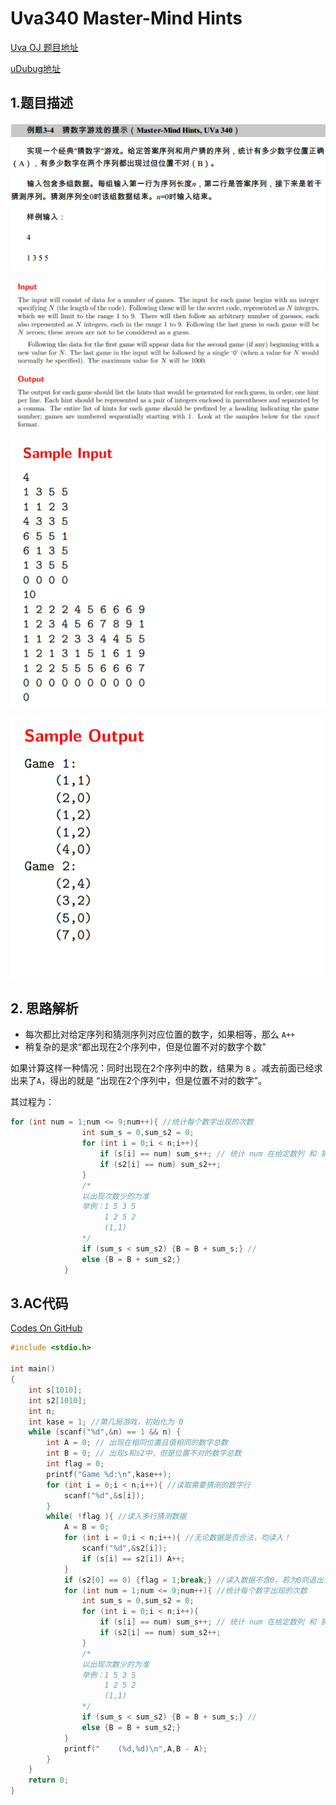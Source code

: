 # Uva340 Master-Mind Hints

[Uva OJ 题目地址](https://uva.onlinejudge.org/index.php?option=com_onlinejudge&Itemid=8&category=829&page=show_problem&problem=276)

[uDubug地址](https://www.udebug.com/UVa/340)

## 1.题目描述

![Uva340](https://github.com/dingjianhub/algorithm_notes/raw/master/pics/Uva340.png)

![Uva340](https://github.com/dingjianhub/algorithm_notes/raw/master/pics/Uva340_1.png)

![Uva340](https://github.com/dingjianhub/algorithm_notes/raw/master/pics/Uva340_2.png)

![Uva340](https://github.com/dingjianhub/algorithm_notes/raw/master/pics/Uva340_3.png)

## 2. 思路解析

+ 每次都比对给定序列和猜测序列对应位置的数字，如果相等，那么 `A++`
+ 稍复杂的是求“都出现在2个序列中，但是位置不对的数字个数”

如果计算这样一种情况：同时出现在2个序列中的数，结果为 `B` 。减去前面已经求出来了`A`，得出的就是 “出现在2个序列中，但是位置不对的数字”。

其过程为：

```c
for (int num = 1;num <= 9;num++){ //统计每个数字出现的次数
                int sum_s = 0,sum_s2 = 0;
                for (int i = 0;i < n;i++){
                    if (s[i] == num) sum_s++; // 统计 num 在给定数列 和 猜测数列中出现的次数
                    if (s2[i] == num) sum_s2++;
                }
                /*
                以出现次数少的为准
                举例：1 5 3 5
                     1 2 5 2
                     (1,1)
                */
                if (sum_s < sum_s2) {B = B + sum_s;} //
                else {B = B + sum_s2;}
            }
```



## 3.AC代码

[Codes On GitHub](https://github.com/dingjianhub/Learn_C_Again/blob/master/AOAPC%20II%20Beginning%20Algorithm%20Contests%20(Second%20Edition)%20(Rujia%20Liu)/Uva_OJ_Source_Code/Uva340.c)

```c
#include <stdio.h>

int main()
{
    int s[1010];
    int s2[1010];
    int n;
    int kase = 1; //第几局游戏，初始化为 0
    while (scanf("%d",&n) == 1 && n) {
        int A = 0; // 出现在相同位置且值相同的数字总数
        int B = 0; // 出现s和s2中，但是位置不对的数字总数
        int flag = 0;
        printf("Game %d:\n",kase++);
        for (int i = 0;i < n;i++){ //读取需要猜测的数字行
            scanf("%d",&s[i]);
        }
        while( !flag ){ //读入多行猜测数据
            A = B = 0;
            for (int i = 0;i < n;i++){ //无论数据是否合法，均读入！
                scanf("%d",&s2[i]);
                if (s[i] == s2[i]) A++;
            }
            if (s2[0] == 0) {flag = 1;break;} //读入数据不含0，若为0则退出读取猜测数据的循环，开始下一轮游戏
            for (int num = 1;num <= 9;num++){ //统计每个数字出现的次数
                int sum_s = 0,sum_s2 = 0;
                for (int i = 0;i < n;i++){
                    if (s[i] == num) sum_s++; // 统计 num 在给定数列 和 猜测数列中出现的次数
                    if (s2[i] == num) sum_s2++;
                }
                /*
                以出现次数少的为准
                举例：1 5 3 5
                     1 2 5 2
                     (1,1)
                */
                if (sum_s < sum_s2) {B = B + sum_s;} //
                else {B = B + sum_s2;}
            }
            printf("    (%d,%d)\n",A,B - A);
        }
    }
    return 0;
}
```

